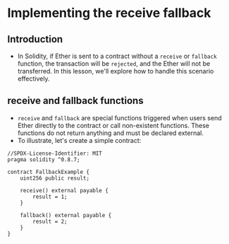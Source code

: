 # Implementing the receive fallback

## Introduction
- In Solidity, if Ether is sent to a contract without a `receive` or `fallback` function, the transaction will be `rejected`, and the Ether will not be transferred. In this lesson, we'll explore how to handle this scenario effectively.

## receive and fallback functions
- `receive` and `fallback` are special functions triggered when users send Ether directly to the contract or call non-existent functions. These functions do not return anything and must be declared external.
- To illustrate, let's create a simple contract:
```
//SPDX-License-Identifier: MIT
pragma solidity ^0.8.7;

contract FallbackExample {
    uint256 public result;

    receive() external payable {
        result = 1;
    }

    fallback() external payable {
        result = 2;
    }
}
```
